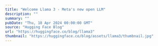 ```yaml
---
title: "Welcome Llama 3 - Meta's new open LLM"
description: ""
summary: ""
pubDate: "Thu, 18 Apr 2024 00:00:00 GMT"
source: "Hugging Face Blog"
url: "https://huggingface.co/blog/llama3"
thumbnail: "https://huggingface.co/blog/assets/llama3/thumbnail.jpg"
---
```


